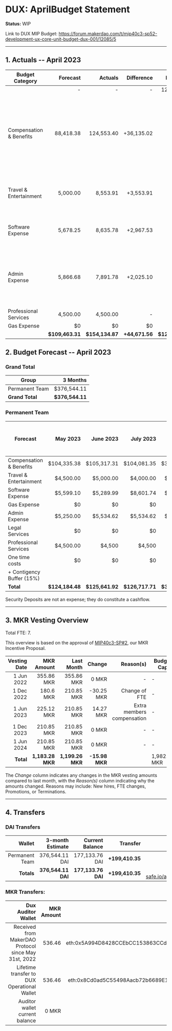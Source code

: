 # DUX: AprilBudget Statement

**Status:** WIP

Link to DUX MIP Budget: https://forum.makerdao.com/t/mip40c3-sp52-development-ux-core-unit-budget-dux-001/12085/5

---

## 1. Actuals -- April 2023

| Budget Category           |  Forecast |  Actuals |  Difference |  Payments |                  Comment |
| --------------------------| -----------: | --------------: | --------------: | -----------: | --------------------------------------------------------------: |
|                              |         - |          - |          - |    124,145.68|                |
| Compensation & Benefits   |   88,418.38|      124,553.40|   +36,135.02 |    |Team Member was compensated for the months of February, March and April with funds previsously sent as deposits. |
| Travel & Entertainment    |   5,000.00|     8,553.91|      +3,553.91|          - |    Difference due to high team travel expenses realted to the Seoul offsite.|
| Software Expense          |   5,678.25|      8,635.78|   +2,967.53|    - | Difference due to higher Amazon Web Services costs.|
| Admin Expense             |    5,866.68|     7,891.78|      +2,025.10|          - |        Higher Payment Processor Fees due to team members' travel expenses for the month. |
| Professional Services     |  4,500.00 |    4,500.00 |          - |          - |        - |
| Gas Expense               |        $0 |         $0 |         $0 |        $0  |            - |
|                        |**$109,463.31**|**$154,134.87**|**+44,671.56**|**$124,145.68**|           - |


## 2. Budget Forecast -- April 2023

### Grand Total

| Group           |     3 Months |
| --------------- | -----------: |
| Permanent Team  |     $376,544.11 |
| **Grand Total** | **$376,544.11** |

### Permanent Team

| Forecast                      | May 2023 | June 2023 | July 2023 | 3-month Total | MIP Quarterly Budget CAP from Feb 1st |
| ----------------------------- | -------------: | -----------: | ------------: | ------------: | -----------------------: |
| Compensation & Benefits      | $104,335.38     | $105,317.31  | $104,081.35    | $313,734.03  | $313,755 |
| Travel & Entertainment       | $4,500.00      | $5,000.00    | $4,000.00     | $13,500.00    |  $13,500 |
| Software Expense             | $5,599.10      | $5,289.99    | $8,601.74     | $19,490.83    | $21,600  |
| Gas Expense                  | $0             | $0           | $0            | $0            | $3,000   |
| Admin Expense             | $5,250.00      | $5,534.62    | $5,534.62     | $16,319.25    | $19,500  |
| Legal Services               | $0             | $0           | $0            | $0            | $0       |
| Professional Services        | $4,500.00      | $4,500       | $4,500        | $13,500       |  $22,500 |
| One time costs               | $0             | $0           | $0            | $0            |  $0      |
| + Contigency Buffer (15%)    |                |              |               |               |  $9,000  |
| **Total**                    |**$124,184.48** |**$125,641.92**|**$126,717.71**|**$376,544.11**| **$402,855** |

Security Deposits are not an expense; they do constitute a cashflow.

---

## 3. MKR Vesting Overview

Total FTE: 7.

This overview is based on the approval of [MIP40c3-SP#2](https://forum.makerdao.com/t/mip40c3-sp27-development-ux-core-unit-mkr-budget-dux-001/9777), our MKR Incentive Proposal.

| Vesting Date |       MKR Amount |       Last Month |    Change | Reason(s) | Budget Cap   | MKR Actuals |
| -----------: | ---------------: | ---------------: | --------: | --------: | ------------ | ----------- |
|   1 Jun 2022 |       355.86 MKR |       355.86 MKR |     0 MKR |         - | -            | 355.86      |
|  1 Dec 2022 |       180.6 MKR |       210.85 MKR |     -30.25 MKR |         Change of FTE | -            | 180.6           |
|   1 Jun 2023 |       225.12 MKR |       210.85 MKR |     14.27 MKR |   Extra members compensation | -            | -           |
|  1 Dec 2023 |       210.85 MKR |       210.85 MKR |     0 MKR |         - | -            | -           |
|   1 Jun 2024 |       210.85 MKR |       210.85 MKR |     0 MKR |         - | -            | -           |
|    **Total** | **1,183.28 MKR** | **1,199.26 MKR** | **-15.98 MKR** |           | 1,982.87 MKR | 536.46      |

The _Change_ column indicates any changes in the MKR vesting amounts compared to last month, with the _Reason(s)_ column indicating why the amounts changed. Reasons may include: New hires, FTE changes, Promotions, or Terminations.

---

## 4. Transfers

### DAI Transfers

|         Wallet | 3-month Estimate |    Current Balance |        Transfer |                                                                                                                    Multi-sig Address |
| -------------: | ---------------: | -----------------: | --------------: | -----------------------------------------------------------------------------------------------------------------------------------: |
| Permanent Team |      376,544.11 DAI |     177,133.76 DAI | **+199,410.35** | [0x8Cd0ad5C55498Aacb72b6689E1da5A284C69c0C7](https://gnosis-safe.io/app/#/safes/0x8Cd0ad5C55498Aacb72b6689E1da5A284C69c0C7/balances) |
|     **Totals** |  **376,544.11 DAI** | **177,133.76 DAI** | **+199,410.35** |https://gnosis-safe.io/app/eth:0x8Cd0ad5C55498Aacb72b6689E1da5A284C69c0C7/balances                                                                                                                                      |

### MKR Transfers:


|                                   Dux Auditor Wallet | MKR Amount |                              Multi-sig address |
| ---------------------------------------------------: | ---------: | ---------------------------------------------: |
| Received from MakerDAO Protocol since May 31st, 2022 |     536.46 | eth:0x5A994D8428CCEbCC153863CCdA9D2Be6352f89ad |
|          Lifetime transfer to DUX Operational Wallet |     536.46 | eth:0x8Cd0ad5C55498Aacb72b6689E1da5A284C69c0C7 |
|                       Auditor wallet current balance |      0 MKR |                                                |

